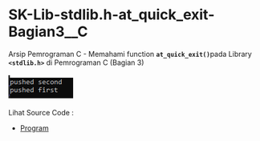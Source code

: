 # SK-Lib-stdlib.h-at_quick_exit-Bagian3__C
Arsip Pemrograman C - Memahami function <code><b>at_quick_exit()</b></code>pada Library <code><b>&lt;stdlib.h></b></code> di Pemrograman C (Bagian 3)<br><br>
<img src="https://github.com/RizkyKhapidsyah/SK-Lib-stdlib.h-at_quick_exit-Bagian3__C/blob/master/SK-Lib-stdlib.h-at_quick_exit-Bagian3__C/x64/result/001.PNG"><br><br>
Lihat Source Code : <br>
- <a href="https://github.com/RizkyKhapidsyah/SK-Lib-stdlib.h-at_quick_exit-Bagian3__C/blob/master/SK-Lib-stdlib.h-at_quick_exit-Bagian3__C/Source.c">Program</a>
